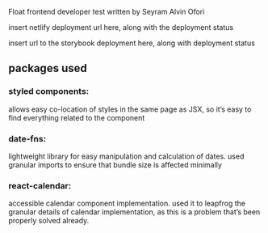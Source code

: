 Float frontend developer test
written by Seyram Alvin Ofori

insert netlify deployment url here, along with the deployment status

insert url to the storybook deployment here, along with deployment status

## packages used
### styled components:
allows easy co-location of styles in the same page as JSX, so it’s easy to find everything related to the component

### date-fns:
lightweight library for easy manipulation and calculation of dates. used granular imports to ensure that bundle size is affected minimally

### react-calendar: 
accessible calendar component implementation. used it to leapfrog the granular details of calendar implementation, as this is a problem that’s been properly solved already.